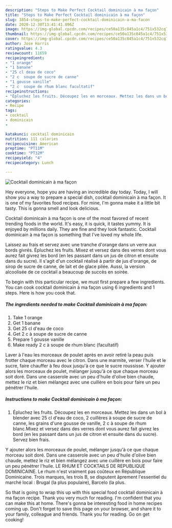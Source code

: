 ```yaml
---
description: "Steps to Make Perfect Cocktail dominicain à ma façon"
title: "Steps to Make Perfect Cocktail dominicain à ma façon"
slug: 3854-steps-to-make-perfect-cocktail-dominicain-a-ma-facon
date: 2020-12-30T13:41:41.096Z
image: https://img-global.cpcdn.com/recipes/ce50a135c845a1c4/751x532cq70/cocktail-dominicain-a-ma-facon-photo-principale-de-la-recette.jpg
thumbnail: https://img-global.cpcdn.com/recipes/ce50a135c845a1c4/751x532cq70/cocktail-dominicain-a-ma-facon-photo-principale-de-la-recette.jpg
cover: https://img-global.cpcdn.com/recipes/ce50a135c845a1c4/751x532cq70/cocktail-dominicain-a-ma-facon-photo-principale-de-la-recette.jpg
author: Jose Harris
ratingvalue: 4.3
reviewcount: 11659
recipeingredient:
- "1 orange"
- "1 banane"
- "25 cl deau de coco"
- "2 c  soupe de sucre de canne"
- "1 gousse vanille"
- "2 c  soupe de rhum blanc facultatif"
recipeinstructions:
- "Épluchez les fruits. Découpez les en morceaux. Mettez les dans un bol à blender avec 25 cl d&#39;eau de coco, 2 cuillères à soupe de sucre de canne, les grains d&#39;une gousse de vanille, 2 c à soupe de rhum blanc.Mixez et versez dans des verres dont vous aurez fait givrez les bord (en les passant dans un jus de citron et ensuite dans du sucre). Servez bien frais."
categories:
- Recipe
tags:
- cocktail
- dominicain
- 

katakunci: cocktail dominicain  
nutrition: 111 calories
recipecuisine: American
preptime: "PT11M"
cooktime: "PT32M"
recipeyield: "4"
recipecategory: Lunch

---
```



![Cocktail dominicain à ma façon](https://img-global.cpcdn.com/recipes/ce50a135c845a1c4/751x532cq70/cocktail-dominicain-a-ma-facon-photo-principale-de-la-recette.jpg)

Hey everyone, hope you are having an incredible day today. Today, I will show you a way to prepare a special dish, cocktail dominicain à ma façon. It is one of my favorites food recipes. For mine, I'm gonna make it a little bit tasty. This is gonna smell and look delicious.

Cocktail dominicain à ma façon is one of the most favored of recent trending foods in the world. It's easy, it is quick, it tastes yummy. It is enjoyed by millions daily. They are fine and they look fantastic. Cocktail dominicain à ma façon is something that I've loved my whole life.

Laissez au frais et servez avec une tranche d&#39;orange dans un verre aux bords givrés. Épluchez les fruits. Mixez et versez dans des verres dont vous aurez fait givrez les bord (en les passant dans un jus de citron et ensuite dans du sucre). Il s&#39;agit d&#39;un cocktail réalisé à partir de jus d&#39;orange, de sirop de sucre de canne, de lait et de glace pilée. Aussi, la version alcoolisée de ce cocktail a beaucoup de succès en soirée.


To begin with this particular recipe, we must first prepare a few ingredients. You can cook cocktail dominicain à ma façon using 6 ingredients and 1 steps. Here is how you cook that.

<!--inarticleads1-->

##### The ingredients needed to make Cocktail dominicain à ma façon:

1. Take 1 orange
1. Get 1 banane
1. Get 25 cl d&#39;eau de coco
1. Get 2 c à soupe de sucre de canne
1. Prepare 1 gousse vanille
1. Make ready 2 c à soupe de rhum blanc (facultatif)


Laver à l&#39;eau les morceaux de poulet après en avoir retiré la peau puis frotter chaque morceau avec le citron. Dans une marmite, verser l&#39;huile et le sucre, faire chauffer à feu doux jusqu&#39;à ce que le sucre roussisse. Y ajouter alors les morceaux de poulet, mélanger jusqu&#39;à ce que chaque morceau soit doré. Dans une casserole avec un peu d&#39;huile d&#39;olive bien chaude, mettez le riz et bien mélangez avec une cuillère en bois pour faire un peu pénétrer l&#39;huile. 

<!--inarticleads2-->

##### Instructions to make Cocktail dominicain à ma façon:

1. Épluchez les fruits. Découpez les en morceaux. Mettez les dans un bol à blender avec 25 cl d&#39;eau de coco, 2 cuillères à soupe de sucre de canne, les grains d&#39;une gousse de vanille, 2 c à soupe de rhum blanc.Mixez et versez dans des verres dont vous aurez fait givrez les bord (en les passant dans un jus de citron et ensuite dans du sucre). Servez bien frais.


Y ajouter alors les morceaux de poulet, mélanger jusqu&#39;à ce que chaque morceau soit doré. Dans une casserole avec un peu d&#39;huile d&#39;olive bien chaude, mettez le riz et bien mélangez avec une cuillère en bois pour faire un peu pénétrer l&#39;huile. LE RHUM ET COCKTAILS DE REPUBLIQUE DOMINICAINE. Le rhum n&#39;est vraiment pas coûteux en République Dominicaine. Trois marques, les trois B, se disputent âprement l&#39;essentiel du marché local : Brugal (la plus populaire), Barcelo (la plus. 

So that is going to wrap this up with this special food cocktail dominicain à ma façon recipe. Thank you very much for reading. I'm confident that you can make this at home. There's gonna be interesting food in home recipes coming up. Don't forget to save this page on your browser, and share it to your family, colleague and friends. Thank you for reading. Go on get cooking!
